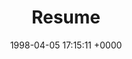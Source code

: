 ---
layout: post
title: "Resume"
disqus: disabled
date:   1998-04-05 17:15:11 +0000
excerpt: Most updated
category: other
---